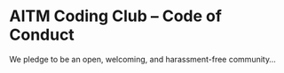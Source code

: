 # AITM Coding Club – Code of Conduct
We pledge to be an open, welcoming, and harassment-free community…
